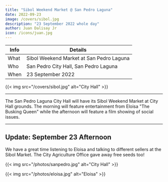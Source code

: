```yaml
---
title: "Sibol Weekend Market @ San Pedro Laguna"
date: 2022-09-23
image: /covers/sibol.jpg
description: "23 September 2022 whole day"
author: Juan Dalisay Jr
icon: /icons/juan.jpg
---
```



<!-- Monday, August 1, 2022 -->


Info | Details 
--- | ---
What | Sibol Weekend Market at San Pedro Laguna
Who | San Pedro City Hall, San Pedro Laguna
When | 23 September 2022

{{< img src="/covers/sibol.jpg" alt="City Hall" >}}

---

The San Pedro Laguna City Hall will have its Sibol Weekend Market at City Hall grounds. The morning will feature entertainment from Eloisa "The Busking Queen" while the afternoon will feature a film showing of social issues. 

---

## Update: September 23 Afternoon 

We have a great time listening to Eloisa and talking to different sellers at the Sibol Market. The City Agriculture Office gave away free seeds too!



{{< img src="/photos/sanpedro.jpg" alt="City Hall" >}}

{{< img src="/photos/eloisa.jpg" alt="Eloisa" >}}
